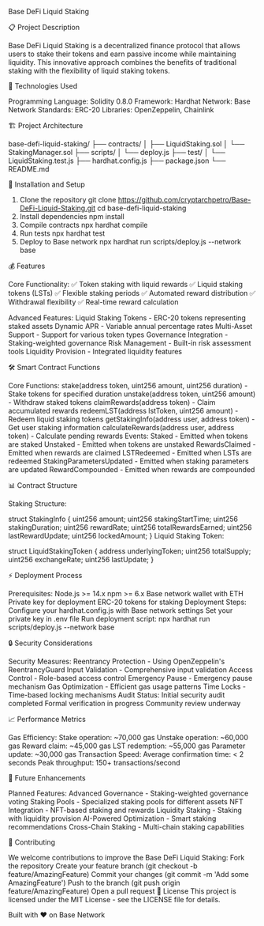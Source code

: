 Base DeFi Liquid Staking

📋 Project Description

Base DeFi Liquid Staking is a decentralized finance protocol that allows users to stake their tokens and earn passive income while maintaining liquidity. This innovative approach combines the benefits of traditional staking with the flexibility of liquid staking tokens.

🔧 Technologies Used

Programming Language: Solidity 0.8.0
Framework: Hardhat
Network: Base Network
Standards: ERC-20
Libraries: OpenZeppelin, Chainlink

🏗️ Project Architecture


base-defi-liquid-staking/
├── contracts/
│   ├── LiquidStaking.sol
│   └── StakingManager.sol
├── scripts/
│   └── deploy.js
├── test/
│   └── LiquidStaking.test.js
├── hardhat.config.js
├── package.json
└── README.md

🚀 Installation and Setup

1. Clone the repository
git clone https://github.com/cryptarchpetro/Base-DeFi-Liquid-Staking.git
cd base-defi-liquid-staking
2. Install dependencies
npm install
3. Compile contracts
npx hardhat compile
4. Run tests
npx hardhat test
5. Deploy to Base network
npx hardhat run scripts/deploy.js --network base

💰 Features

Core Functionality:
✅ Token staking with liquid rewards
✅ Liquid staking tokens (LSTs)
✅ Flexible staking periods
✅ Automated reward distribution
✅ Withdrawal flexibility
✅ Real-time reward calculation

Advanced Features:
Liquid Staking Tokens - ERC-20 tokens representing staked assets
Dynamic APR - Variable annual percentage rates
Multi-Asset Support - Support for various token types
Governance Integration - Staking-weighted governance
Risk Management - Built-in risk assessment tools
Liquidity Provision - Integrated liquidity features

🛠️ Smart Contract Functions

Core Functions:
stake(address token, uint256 amount, uint256 duration) - Stake tokens for specified duration
unstake(address token, uint256 amount) - Withdraw staked tokens
claimRewards(address token) - Claim accumulated rewards
redeemLST(address lstToken, uint256 amount) - Redeem liquid staking tokens
getStakingInfo(address user, address token) - Get user staking information
calculateRewards(address user, address token) - Calculate pending rewards
Events:
Staked - Emitted when tokens are staked
Unstaked - Emitted when tokens are unstaked
RewardsClaimed - Emitted when rewards are claimed
LSTRedeemed - Emitted when LSTs are redeemed
StakingParametersUpdated - Emitted when staking parameters are updated
RewardCompounded - Emitted when rewards are compounded

📊 Contract Structure

Staking Structure:

struct StakingInfo {
    uint256 amount;
    uint256 stakingStartTime;
    uint256 stakingDuration;
    uint256 rewardRate;
    uint256 totalRewardsEarned;
    uint256 lastRewardUpdate;
    uint256 lockedAmount;
}
Liquid Staking Token:

struct LiquidStakingToken {
    address underlyingToken;
    uint256 totalSupply;
    uint256 exchangeRate;
    uint256 lastUpdate;
}

⚡ Deployment Process

Prerequisites:
Node.js >= 14.x
npm >= 6.x
Base network wallet with ETH
Private key for deployment
ERC-20 tokens for staking
Deployment Steps:
Configure your hardhat.config.js with Base network settings
Set your private key in .env file
Run deployment script:
npx hardhat run scripts/deploy.js --network base

🔒 Security Considerations

Security Measures:
Reentrancy Protection - Using OpenZeppelin's ReentrancyGuard
Input Validation - Comprehensive input validation
Access Control - Role-based access control
Emergency Pause - Emergency pause mechanism
Gas Optimization - Efficient gas usage patterns
Time Locks - Time-based locking mechanisms
Audit Status:
Initial security audit completed
Formal verification in progress
Community review underway

📈 Performance Metrics

Gas Efficiency:
Stake operation: ~70,000 gas
Unstake operation: ~60,000 gas
Reward claim: ~45,000 gas
LST redemption: ~55,000 gas
Parameter update: ~30,000 gas
Transaction Speed:
Average confirmation time: < 2 seconds
Peak throughput: 150+ transactions/second

🔄 Future Enhancements

Planned Features:
Advanced Governance - Staking-weighted governance voting
Staking Pools - Specialized staking pools for different assets
NFT Integration - NFT-based staking and rewards
Liquidity Staking - Staking with liquidity provision
AI-Powered Optimization - Smart staking recommendations
Cross-Chain Staking - Multi-chain staking capabilities

🤝 Contributing

We welcome contributions to improve the Base DeFi Liquid Staking:
Fork the repository
Create your feature branch (git checkout -b feature/AmazingFeature)
Commit your changes (git commit -m 'Add some AmazingFeature')
Push to the branch (git push origin feature/AmazingFeature)
Open a pull request
📄 License
This project is licensed under the MIT License - see the LICENSE file for details.

Built with ❤️ on Base Network
